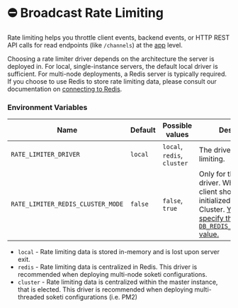 # ⛔ Broadcast Rate Limiting

Rate limiting helps you throttle client events, backend events, or HTTP REST API calls for read endpoints (like `/channels`) at the [app](../app-management/introduction.md) level.

Choosing a rate limiter driver depends on the architecture the server is deployed in. For local, single-instance servers, the default local driver is sufficient. For multi-node deployments, a Redis server is typically required. If you choose to use Redis to store rate limiting data, please consult our documentation on [connecting to Redis](../getting-started/redis-configuration.md).

### Environment Variables

| Name                              | Default | Possible values             | Description                                                                                                                                                                                                 |
| --------------------------------- | ------- | --------------------------- | ----------------------------------------------------------------------------------------------------------------------------------------------------------------------------------------------------------- |
| `RATE_LIMITER_DRIVER`             | `local` | `local`, `redis`, `cluster` | The driver used for rate limiting.                                                                                                                                                                          |
| `RATE_LIMITER_REDIS_CLUSTER_MODE` | `false` | `false`, `true`             | Only for the `redis` driver. Whether the client should be initialized for Redis Cluster. [You have to specify the `DB_REDIS_CLUSTER_NODES` value.](../getting-started/redis-configuration.md#redis-cluster) |

* `local` - Rate limiting data is stored in-memory and is lost upon server exit.
* `redis` - Rate limiting data is centralized in Redis. This driver is recommended when deploying multi-node soketi configurations.
* `cluster` - Rate limiting data is centralized within the master instance, that is elected. This driver is recommended when deploying multi-threaded soketi configurations (i.e. PM2)
